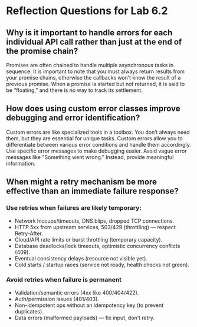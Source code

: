 # Reflection Questions for Lab 6.2
## Why is it important to handle errors for each individual API call rather than just at the end of the promise chain?

Promises are often chained to handle multiple asynchronous tasks in sequence. It is important to note that you must always return results from your promise chains, otherwise the callbacks won’t know the result of a previous promise. When a promise is started but not returned, it is said to be “floating,” and there is no way to track its settlement.

## How does using custom error classes improve debugging and error identification?

 Custom errors are like specialized tools in a toolbox.  You don’t always need them, but they are essential for unique tasks. Custom errors allow you to differentiate between various error conditions and handle them accordingly. Use specific error messages to make debugging easier. Avoid vague error messages like "Something went wrong." Instead, provide meaningful information. 

## When might a retry mechanism be more effective than an immediate failure response?

### Use retries when failures are likely temporary:

* Network hiccups/timeouts, DNS blips, dropped TCP connections.
* HTTP 5xx from upstream services, 503/429 (throttling) — respect Retry-After.
* Cloud/API rate limits or burst throttling (temporary capacity).
* Database deadlocks/lock timeouts, optimistic concurrency conflicts (409).
* Eventual consistency delays (resource not visible yet).
* Cold starts / startup races (service not ready, health checks not green).

### Avoid retries when failure is permanent

* Validation/semantic errors (4xx like 400/404/422).
* Auth/permission issues (401/403).
* Non-idempotent ops without an idempotency key (to prevent duplicates).
* Data errors (malformed payloads) — fix input, don’t retry.